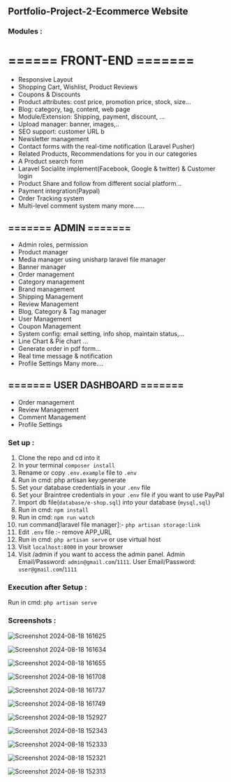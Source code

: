 ## Portfolio-Project-2-Ecommerce Website

### Modules :

# ====== FRONT-END =======

- Responsive Layout
- Shopping Cart, Wishlist, Product Reviews
- Coupons & Discounts
- Product attributes: cost price, promotion price, stock, size...
- Blog: category, tag, content, web page 
- Module/Extension: Shipping, payment, discount, ...
- Upload manager: banner, images,..
- SEO support: customer URL b
- Newsletter management
- Contact forms with the real-time notification (Laravel Pusher)
- Related Products, Recommendations for you in our categories
- A Product search form
- Laravel Socialite implement(Facebook, Google & twitter) & Customer login
- Product Share and follow from different social platform...
- Payment integration(Paypal)
- Order Tracking system
- Multi-level comment system
many more......

## ======= ADMIN =======

- Admin roles, permission
- Product manager
- Media manager using unisharp laravel file manager
- Banner manager
- Order management
- Category management
- Brand management
- Shipping Management
- Review Management
- Blog, Category & Tag manager
- User Management
- Coupon Management
- System config: email setting, info shop, maintain status,...
- Line Chart & Pie chart ...
- Generate order in pdf form...
- Real time message & notification
- Profile Settings
Many more....

## ======= USER DASHBOARD =======

- Order management
- Review Management
- Comment Management
- Profile Settings

### Set up :

1. Clone the repo and cd into it
2. In your terminal ```composer install```
3. Rename or copy ```.env.example``` file to ``.env``
4. Run in cmd: php artisan key:generate
5. Set your database credentials in your ```.env``` file
6. Set your Braintree credentials in your ```.env``` file if you want to use PayPal
7. Import db file(```database/e-shop.sql```) into your database (```mysql,sql```)
8. Run in cmd: ```npm install```
9. Run in cmd: ```npm run watch```
10. run command[laravel file manager]:-  ```php artisan storage:link```
11. Edit ```.env``` file :- remove APP_URL
10. Run in cmd: ```php artisan serve``` or use virtual host
11. Visit ```localhost:8000``` in your browser
12. Visit /admin if you want to access the admin panel. Admin Email/Password: ```admin@gmail.com```/```1111```. User Email/Password: ```user@gmail.com```/```1111```

### Execution after Setup :
Run in cmd: ```php artisan serve```

### Screenshots :

![Screenshot 2024-08-18 161625](https://github.com/user-attachments/assets/fa449818-53d5-4f8b-9108-be7b9285a731)

![Screenshot 2024-08-18 161634](https://github.com/user-attachments/assets/4588f605-4511-49a9-b09b-33616fbc9466)

![Screenshot 2024-08-18 161655](https://github.com/user-attachments/assets/8c05a383-3a8d-4380-82c9-684e9471d09e)

![Screenshot 2024-08-18 161708](https://github.com/user-attachments/assets/4a37cba1-3fa7-4b45-9e63-d184343a3460)

![Screenshot 2024-08-18 161737](https://github.com/user-attachments/assets/caf65c68-1cb2-49be-9173-c0c97056c81c)

![Screenshot 2024-08-18 161749](https://github.com/user-attachments/assets/f9ded963-314d-43c2-954b-b5584b67322f)

![Screenshot 2024-08-18 152927](https://github.com/user-attachments/assets/45fd1ba2-00a5-4da4-ad81-c215f14ba793)

![Screenshot 2024-08-18 152343](https://github.com/user-attachments/assets/1bf58737-8e06-4369-9d01-02c374d55e4d)

![Screenshot 2024-08-18 152333](https://github.com/user-attachments/assets/160a4f05-d3e1-4d8e-ad4d-c4e998f2a2f7)

![Screenshot 2024-08-18 152321](https://github.com/user-attachments/assets/d71b2b91-a57a-4740-9f05-ed2ec4dc560e)

![Screenshot 2024-08-18 152313](https://github.com/user-attachments/assets/69049c78-512f-4b6a-aa69-1ece342d8199)
